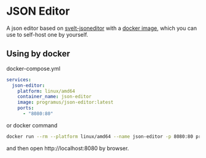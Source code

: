 # JSON Editor

A json editor based on [svelt-jsoneditor](https://github.com/josdejong/svelte-jsoneditor) with a [docker image](https://hub.docker.com/repository/docker/programus/json-editor/general), which you can use to self-host one by yourself.

## Using by docker

docker-compose.yml

```yaml
services:
  json-editor:
    platform: linux/amd64
    container_name: json-editor
    image: programus/json-editor:latest
    ports:
      - "8080:80"
```

or docker command

```sh
docker run --rm --platform linux/amd64 --name json-editor -p 8080:80 programus/json-editor:latest
```

and then open http://localhost:8080 by browser.

